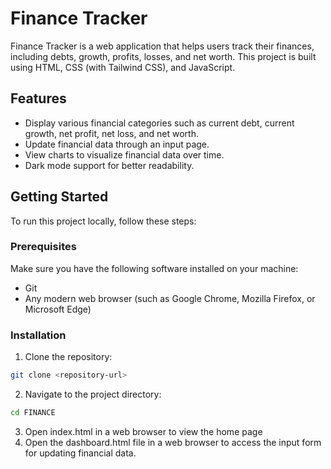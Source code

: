 # Finance Tracker

Finance Tracker is a web application that helps users track their finances, including debts, growth, profits, losses, and net worth. This project is built using HTML, CSS (with Tailwind CSS), and JavaScript.

## Features

- Display various financial categories such as current debt, current growth, net profit, net loss, and net worth.
- Update financial data through an input page.
- View charts to visualize financial data over time.
- Dark mode support for better readability.

## Getting Started

To run this project locally, follow these steps:

### Prerequisites

Make sure you have the following software installed on your machine:

- Git
- Any modern web browser (such as Google Chrome, Mozilla Firefox, or Microsoft Edge)

### Installation

1. Clone the repository:

```bash
git clone <repository-url>
```
2. Navigate to the project directory:
```bash
cd FINANCE
```
3. Open index.html in a web browser to view the home page
4. Open the dashboard.html file in a web browser to access the input form for updating financial data.




